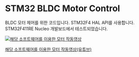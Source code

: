# STM32 BLDC Motor Control

BLDC 모터 제어를 위한 코드입니다. STM32F4 HAL API를 사용합니다. STM32F411RE Nucleo 개발보드에서 테스트되었습니다.

[![해당 소프트웨어를 이용한 모터 작동영상](https://img.youtube.com/vi/uWv_AVJckDI/0.jpg)](https://www.youtube.com/watch?v=uWv_AVJckDI)

[해당 소프트웨어를 이용한 모터 작동영상(유튜브)](https://youtu.be/uWv_AVJckDI)
